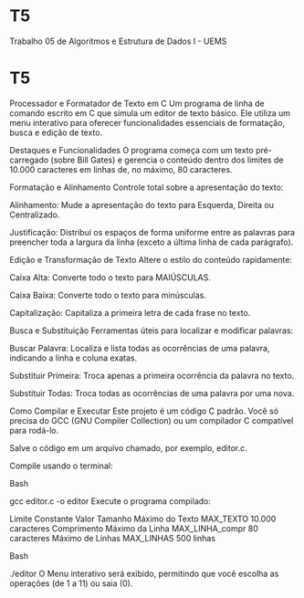 # T5
Trabalho 05 de Algoritmos e Estrutura de Dados I - UEMS

# T5
Processador e Formatador de Texto em C
Um programa de linha de comando escrito em C que simula um editor de texto básico. Ele utiliza um menu interativo para oferecer funcionalidades essenciais de formatação, busca e edição de texto.

Destaques e Funcionalidades
O programa começa com um texto pré-carregado (sobre Bill Gates) e gerencia o conteúdo dentro dos limites de 10.000 caracteres em linhas de, no máximo, 80 caracteres.

Formatação e Alinhamento
Controle total sobre a apresentação do texto:

Alinhamento: Mude a apresentação do texto para Esquerda, Direita ou Centralizado.

Justificação: Distribui os espaços de forma uniforme entre as palavras para preencher toda a largura da linha (exceto a última linha de cada parágrafo).

Edição e Transformação de Texto
Altere o estilo do conteúdo rapidamente:

Caixa Alta: Converte todo o texto para MAIÚSCULAS.

Caixa Baixa: Converte todo o texto para minúsculas.

Capitalização: Capitaliza a primeira letra de cada frase no texto.

Busca e Substituição
Ferramentas úteis para localizar e modificar palavras:

Buscar Palavra: Localiza e lista todas as ocorrências de uma palavra, indicando a linha e coluna exatas.

Substituir Primeira: Troca apenas a primeira ocorrência da palavra no texto.

Substituir Todas: Troca todas as ocorrências de uma palavra por uma nova.

Como Compilar e Executar
Este projeto é um código C padrão. Você só precisa do GCC (GNU Compiler Collection) ou um compilador C compatível para rodá-lo.

Salve o código em um arquivo chamado, por exemplo, editor.c.

Compile usando o terminal:

Bash

gcc editor.c -o editor
Execute o programa compilado:

Limite	Constante	Valor
Tamanho Máximo do Texto	MAX_TEXTO	10.000 caracteres
Comprimento Máximo da Linha	MAX_LINHA_compr	80 caracteres
Máximo de Linhas	MAX_LINHAS	500 linhas

Bash

./editor
O Menu interativo será exibido, permitindo que você escolha as operações (de 1 a 11) ou saia (0).
